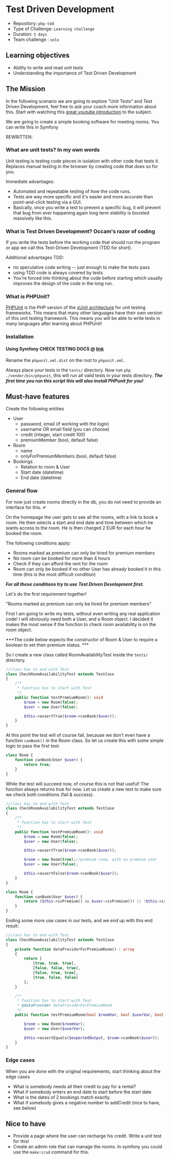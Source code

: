 # Test Driven Development

- Repository: `php-tdd`
- Type of Challenge: `Learning challenge`
- Duration: `3 days`
- Team challenge : `solo`

## Learning objectives
- Ability to write and read unit tests
- Understanding the importance of Test Driven Development

## The Mission
In the following scenario we are going to explore "Unit Tests" and Test Driven Development, feel free to ask your coach more information about this.
Start with watching this [great youtube introduction](https://www.youtube.com/watch?v=WMqe0jkqPMQ) to the subject.

We are going to create a simple booking software for meeting rooms.
You can write this in Symfony

REWRITTEN: 
### What are unit tests? In my own words
Unit testing is testing code pieces in isolation with other code that tests it. 
Replaces manual testing in the browser by creating code that does so for you. 

Immediate advantages:

- Automated and repeatable testing of how the code runs. 
- Tests are way more specific and it's easier and more accurate than point-and-click testing via a GUI.
- Basically, once you write a test to prevent a specific bug, it will prevent that bug from ever happening again long term stability is boosted massively like this. 

### What is Test Driven Development? Occam's razor of coding
If you write the tests before the working code that should run the program or app we call this Test-Driven Development (TDD for short).

Additional advantages TDD:

- no speculative code writing -- just enough to make the tests pass
- using TDD code is always covered by tests
- You're forced into thinking about the code before starting which usually improves the design of the code in the long run.

### What is PHPUnit?
[PHPUnit](https://phpunit.de/) is the PHP version of the [xUnit architecture](https://en.wikipedia.org/wiki/XUnit) for unit testing frameworks. 
This means that many other languages have their own version of this unit testing framework. 
This means you will be able to write tests in many languages after learning about PHPUnit!

### Installation
#### Using Symfony  CHECK TESTING DOCS @ [link](https://symfony.com/doc/current/testing.html)
Rename the `phpunit.xml.dist` on the root to `phpunit.xml`.

Always place your tests in the `tests/` directory.
Now run `php ./vendor/bin/phpunit`, this will run all valid tests in your tests directory.
***The first time you run this script this will also install PHPunit for you!***

## Must-have features 
Create the following entities
- User
    - password, email (if working with the login)
    - username OR email field (you can choose)
    - credit (integer, start credit 100)
    - premiumMember (bool, default false)
- Room
    - name
    - onlyForPremiumMembers (bool, default false)
- Bookings
    - Relation to room & User
    - Start date (datetime)
    - End date (datetime)

### General flow
For now just create rooms directly in the db, you do not need to provide an interface for this. ✔

On the homepage the user gets to see all the rooms, with a link to book a room. 
He then selects a start and end date and time between which he wants access to the room.
He is then charged 2 EUR for each hour he booked the room.

The following conditions apply:

- Rooms marked as premium can only be hired for premium members
- No room can be booked for more than 4 hours
- Check if they can afford the rent for the room
- Room can only be booked if no other User has already booked it in this time (this is the most difficult condition)

***For all these conditions try to use Test Driven Development first.***

Let's do the first requirement together!

"Rooms marked as premium can only be hired for premium members"

First I am going to write my tests, without even writing any real application code!
I will obviously need both a User, and a Room object.
I decided it makes the most sense if the function to check room availability is on the room object.

***The code below expects the constructor of Room & User to require a boolean to set their premium status. ***

So I create a new class called RoomAvailabilityTest inside the `tests/` directory.

```php 
//class has to end with Test
class CheckRoomAvailabilityTest extends TestCase
{
    /**
     * function has to start with Test
     */
    public function testPremiumRoom(): void
        $room = new Room(false);
        $user = new User(false);

        $this->assertTrue($room->canBook($user));
    }
}
```

At this point the test will of course fail, because we don't even have a function `canBook()` in the Room class.
So let us create this with some simple logic to pass the first test:

```php 
class Room {
    function canBook(User $user) {
        return true;
    }
}
```

While the test will succeed now, of course this is not that useful! The function always returns true for now.
Let us create a new test to make sure we check both conditions (fail & success).

```php 
//class has to end with Test
class CheckRoomAvailabilityTest extends TestCase
{
    /**
     * function has to start with Test
     */
    public function testPremiumRoom(): void
        $room = new Room(false);
        $user = new User(false);

        $this->assertTrue($room->canBook($user));

        $room = new Room(true);//premium room, with no premium user
        $user = new User(false);

        $this->assertFalse($room->canBook($user));
    }
}
```

```php 
class Room {
    function canBook(User $user) {
        return ($this->isPremium() && $user->isPremium()) || !$this->isPremium();
    }
}
```

Ending some more use cases in our tests, and we end up with this end result:

```php 
//class has to end with Test
class CheckRoomAvailabilityTest extends TestCase
{
    private function dataProviderForPremiumRoom() : array
    {
        return [
            [true, true, true],
            [false, false, true],
            [false, true, true],
            [true, false, false]
        ];
    }

    /**
     * function has to start with Test
     * @dataProvider dataProviderForPremiumRoom
     */
    public function testPremiumRoom(bool $roomVar, bool $userVar, bool $expectedOutput): void

        $room = new Room($roomVar);
        $user = new User($userVar);

        $this->assertEquals($expectedOutput, $room->canBook($user));
    }
}
```

### Edge cases
When you are done with the original requirements, start thinking about the edge cases
- What is somebody needs all their credit to pay for a rental?
- What if somebody enters an end date to start before the start date
- What is the dates of 2 bookings match exactly.
- What if somebody gives a negative number to addCredit (nice to have, see below)

## Nice to have
- Provide a page where the user can recharge his credit. Write a unit test for this!
- Create an admin role that can manage the rooms. In symfony you could use the `make:crud` command for this.

